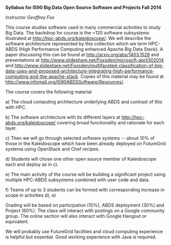 **Syllabus for I590 Big Data Open Source Software and Projects Fall
2014**

*Instructor Geoffrey Fox*

This course studies software used in many commercial activities to study
Big Data. The backdrop for course is the \~120 software subsystems
illustrated at <http://hpc-abds.org/kaleidoscope/>. We will describe the
software architecture represented by this collection which we term
HPC-ABDS (High Performance Computing enhanced Apache Big Data Stack). A
paper discussing this can be found at <http://arxiv.org/abs/1403.1528>
and presentations at
<http://www.slideshare.net/Foxsden/microsoft-april302014> and
<http://www.slideshare.net/Foxsden/multifaceted-classification-of-big-data-uses-and-proposed-architecture-integrating-high-performance-computing-and-the-apache-stack>.
Copies of this material may be found at
<http://www.infomall.org/I590ABDSSoftware/Resources/>.

The course covers the following material

a)  The cloud computing architecture underlying ABDS and contrast of
    this with HPC.

b)  The software architecture with its different layers at
    <http://hpc-abds.org/kaleidoscope/> covering broad functionality and
    rationale for each layer.

c)  Then we will go through selected software systems -- about 10% of
    those in the Kaleidoscope which have been already deployed on
    FutureGrid systema using OpenStack and Chef recipes.

d)  Students will chose one other open source member of Kaleidoscope
    each and deploy as in c).

e)  The main activity of the course will be building a significant
    project using multiple HPC-ABDS subsystems combined with user code
    and data.

f)  Teams of up to 3 students can be formed with corresponding increase
    in scope in activities d), e)

Grading will be based on participation (10%), ABDS deployment (30%) and
Project (60%). The class will interact with postings on a Google
community group. The online section will also interact with Google
Hangout or equivalent.

We will probably use FutureGrid facilities and cloud computing
experience is helpful but essential. Good working experience with Java
is required.

